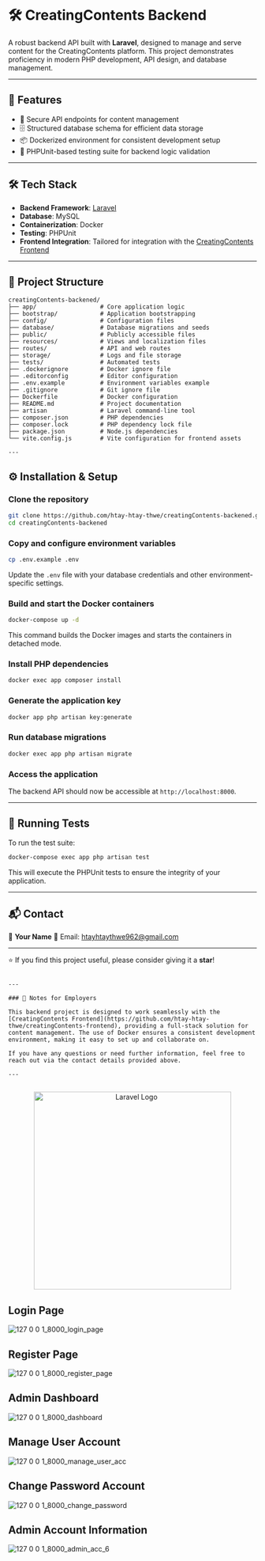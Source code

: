 
# 🛠️ CreatingContents Backend

A robust backend API built with **Laravel**, designed to manage and serve content for the CreatingContents platform. This project demonstrates proficiency in modern PHP development, API design, and database management.

---

## 🚀 Features

- 🔐 Secure API endpoints for content management
- 🗄️ Structured database schema for efficient data storage
- 📦 Dockerized environment for consistent development setup
- 🧪 PHPUnit-based testing suite for backend logic validation

---

## 🛠️ Tech Stack

- **Backend Framework**: [Laravel](https://laravel.com/)
- **Database**: MySQL
- **Containerization**: Docker
- **Testing**: PHPUnit
- **Frontend Integration**: Tailored for integration with the [CreatingContents Frontend](https://github.com/htay-htay-thwe/creatingContents-frontend)

---

## 📂 Project Structure


```
creatingContents-backened/
├── app/                  # Core application logic
├── bootstrap/            # Application bootstrapping
├── config/               # Configuration files
├── database/             # Database migrations and seeds
├── public/               # Publicly accessible files
├── resources/            # Views and localization files
├── routes/               # API and web routes
├── storage/              # Logs and file storage
├── tests/                # Automated tests
├── .dockerignore         # Docker ignore file
├── .editorconfig         # Editor configuration
├── .env.example          # Environment variables example
├── .gitignore            # Git ignore file
├── Dockerfile            # Docker configuration
├── README.md             # Project documentation
├── artisan               # Laravel command-line tool
├── composer.json         # PHP dependencies
├── composer.lock         # PHP dependency lock file
├── package.json          # Node.js dependencies
└── vite.config.js        # Vite configuration for frontend assets

---
```
## ⚙️ Installation & Setup

### Clone the repository

```bash
git clone https://github.com/htay-htay-thwe/creatingContents-backened.git
cd creatingContents-backened
````

### Copy and configure environment variables

```bash
cp .env.example .env
```

Update the `.env` file with your database credentials and other environment-specific settings.

### Build and start the Docker containers

```bash
docker-compose up -d
```

This command builds the Docker images and starts the containers in detached mode.

### Install PHP dependencies

```bash
docker exec app composer install
```

### Generate the application key

```bash
docker app php artisan key:generate
```

### Run database migrations

```bash
docker exec app php artisan migrate
```

### Access the application

The backend API should now be accessible at `http://localhost:8000`.

---

## 🧪 Running Tests

To run the test suite:

```bash
docker-compose exec app php artisan test
```

This will execute the PHPUnit tests to ensure the integrity of your application.

---

## 📬 Contact

👤 **Your Name**
📧 Email: htayhtaythwe962@gmail.com

---

⭐ If you find this project useful, please consider giving it a **star**!

```

---

### 📌 Notes for Employers

This backend project is designed to work seamlessly with the [CreatingContents Frontend](https://github.com/htay-htay-thwe/creatingContents-frontend), providing a full-stack solution for content management. The use of Docker ensures a consistent development environment, making it easy to set up and collaborate on.

If you have any questions or need further information, feel free to reach out via the contact details provided above.

---
 
```


<p align="center"><a href="https://laravel.com" target="_blank"><img src="https://raw.githubusercontent.com/laravel/art/master/logo-lockup/5%20SVG/2%20CMYK/1%20Full%20Color/laravel-logolockup-cmyk-red.svg" width="400" alt="Laravel Logo"></a></p>


## Login Page
![127 0 0 1_8000_login_page](https://github.com/user-attachments/assets/9a5d9253-34f8-42ba-b43a-e9abd5a950e2)




## Register Page 
![127 0 0 1_8000_register_page](https://github.com/user-attachments/assets/92641911-836d-4d5e-b07b-3bf46b522302)


## Admin Dashboard
![127 0 0 1_8000_dashboard](https://github.com/user-attachments/assets/065fe4a1-5d2b-4c15-9003-24f119b00e13)




## Manage User Account 
![127 0 0 1_8000_manage_user_acc](https://github.com/user-attachments/assets/e267619a-2dd9-44a7-9253-768a041b2532)




## Change Password Account 
![127 0 0 1_8000_change_password](https://github.com/user-attachments/assets/c2ca77ff-b052-4dac-ae23-53e097f1b068)




## Admin Account Information
![127 0 0 1_8000_admin_acc_6](https://github.com/user-attachments/assets/3fbc7a13-4251-45ec-b8b8-53d67acdaa8f)



